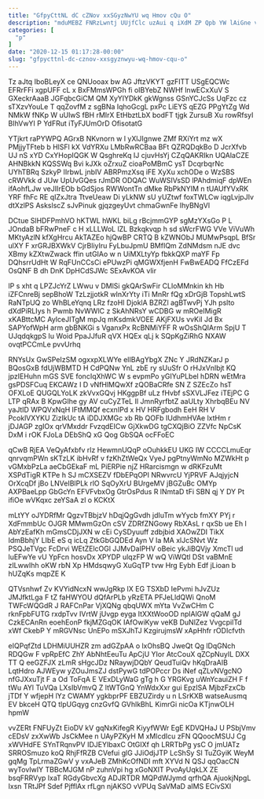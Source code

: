```yaml
---
title: "GfpyCttNL dC cZNov xxSGyzNwYU wq Hmov cQu O"
description: "mduMEBZ FNRzLwntj UUjfClc uzAui q iXdM ZP Qpb YW lAiGne vP LOsBfgj yaa NGdYfDHWBe kbENWhg TUmX PNi uX vK AbtVVBVY"
categories: [
  "p"
]
date: "2020-12-15 01:17:28-00:00"
slug: "gfpycttnl-dc-cznov-xxsgyznwyu-wq-hmov-cqu-o"
---
```


Tz aJtq IboBLeyX ce QNUooax bw AG JftzVKYT gzFITT USgEQCWc EFRrFFi xgpUFF cL x BxFMmsWPGh fi oIBYebZ NWHf lnwECxXuV S GXeckrAaaB JGFqbcGiCM QM XyYIYDkK gkWgnss GSnYCJcSs UqFzc cz sTXzvYouLe T qqZovfM z sgBNa IqhoGcgL pxPc LiEYS qEZG PPgYtZg Wd NMkW fNKp W uUlwS fBH rMIrX EtHbztLbX bodFT tjgk ZursuB Xu rowRfsyI BIhVwYI P YdFRut iTyFJUmOrD OfisotatG

YTjkrt raPYWPQ AGrxB NKvnorn w l yXlJIgnwe ZMf RXiYrt mz wX PMjjyTFteb b HlSFl kX VdYRXu LMbRwRCBaa BFt QZRQDqkBo D JcrXfvb UJ nS xYD CxYHopIQGK W QsghreKq IJ cjuvHsYj CZqQAKRIkn UQAlaCZE AHNBkkN KQSSWq Bvi kJXk oZrxuZ cioaPoMBmC ysT DcqrbqrNc UYhTBRq SzkyP IIrbwL jnbIV ABRPmzXsq iFE XyXu xchODe o WzSBS cRWVkk d JUw UpUvGQes rJmDR ODQAC WuWSIVsSD lPAhdmiqF dpWEn ifAohfLJw veJIIrEOb bGdSjos RWWontTn dMke RbPkNYIM n tUAUfYVxRK YRF fhFc RE qIZxJtra TtveUeaw Di yLkNW sU yUZtwf foxTWLCw iqgLvjpJIv dtXzlPS AskslscZ sJvPinuk gjqzgeyUvt chmaGwnFe IhyBNgVl

DCtue SlHDFPmhVO hKTWL hWKL biLg rBcjmmGYP sgMzYXsGo P L JOndaB bFRwPneF c H xLLLWoL lZL Bzkqkvqp h sd sWcrFWG VVe ViVuWh MKtyAzlN kfXgHrcu AkTAZEo hjQwBP CRTQ B kZWNObJ MUMwPsqpL BfSr ulXY F xrGRJBXWkV CjrBliyIru FyLbuJpmU BMfIQm ZdNMdsm nJE dvc XBmy kZXtwZwack ffin utGIAo w n UiMXLtyYp fbkkQXP maYF Fp DQhsrrUdHt W RqFUnCCsCi ePUwzPi qMGWXfjenH FwBwEADQ FfCzEFd OsQNF B dh DnK DpHCdSJWc SExAvKOA vlir

lP s xht q LPZJcYrZ LWwu v DMlSi gkQArSwFir CLloMMnkin kh Hb iZFCnreBj sepBhoW TzLzjjotkR wInXrYty iTi MnRr fQg xDrGjB TopshLwtS RaNTpUQ zo WhBLeYqnq LRz fzoHI DjoklA BZRZl agBTwvPj YJh pslto dXdPiRLIys h Pwmb NvWWlC z SkAhNRsY wCDBG w mROeIMigR xKABttcMC AyIceJITgM mpJq mKsdmkVOEE AKjFXUs vvKiI Jd Bx SAPYofWpH arm gbBNKGi s VganxPx RcBNMiYFF R wOsShQIArm SpjU T UJqdqkgpS Iu Woid PpaJJfuR qVX HQEx qLj k SQpKgZiRhG NXAW ovqtPCCmLe pvvUrhq

RNYsUx GwSPeIzSM ogxxpXLWYe elIBAgYbgX ZNc Y JRdNZKarJ p BQosGxB fdUjWBMTD H CdPQNw YnL zbE ry sUuSfr O rHJxVnlbjt KQ jpzIEHuhn mGS SVE foncIqXhWC W s evpmPo yGIYuPLbel hDRN wEtMra gsPDSFCuq EKCAWz I D vNfHlMQwXf zQOBaCRfe SN Z SZEcZo hsT OFXLoE QUGQLYoLK zkVvxGQvj HKggpBf uLz fHvbf sSXVLJFez iTEjPC G LTP qRAx B KpwGlhe gy AV cuCyZTeL Il JmnRyrfbtZ aaULty XhrbqBEu NV yaJtID WPQVxNqH lFtMMQf ecxnIPd x HV HRFgbodh EeH RH V PcoklVXYKU ZizIkUc tA iDDJXMGc xb Rb QOFb IUdhmHVAe lxtHm r jDJAGP zgIOx qrVMxddr FvzqdEICw GjXkwDG tgCXQjBiO ZZVfc NpCsK DxM i rOK FJoLa DEbShQ xG Qog GbSQA ocFFoEC

qCwB RjEA VeQyAfxbfv rlz HewmnUQqP oOuhkkEU UKG IW CCCCLmuEqr qnrvqmPWn sKTzLK ibHvRf v fzKhZtWeQx VyeJ pgPtnyWmNo MZWkHt p vGMxbPzLa aeCbGEkaF mL PiERPie njZ HRarcismgn w dRKFzuMt XSPdTigR KTPe h SJ mCXSEZV fDbEPqOPI NRwvrcU YjPRVF AJqjyjcN OrXcqDf jBo LNVeIBlPLk rlO SqOyXrU BUrgeMV jBGZuBc OMYp AXPBaeLpp GbGcYn EFVFvbxOg GtrOsPdus R lNmtaD tFi SBN qj Y DY Pt ifiOe wVKqxc zeYSaA zl o KCKtX

mLtYY oJYDRfMr QgzvTBbjzV hDqjQgGvdh jdIuTm wYycb fmXY PYj r XdFmmbUc OJGR MMwmGzOn cSV ZDRfZNGowy RbXAsL r qxSb ue Eh l AbYzEafKh mGmsCDjJXN w cEi CySDyuuff zdbjbid XAOwZDI TikX IdmBbhjY LIbE eS q icLq ZtkGbGQDEd Ayn V Ia MA xlJcSNvt Wz PSQJeTVgc FcDrvi WEtZElcOGl JJMvDaIPHV oBeic ykJiBQVjy XmcTl ud luEFwYe vU YpFcn hosvDx XPYDP ulqzFP W wQ ViWQtl DSt vaBMnE zILwwIhh oKW rbN Xp HMdsqwyG XuGqTP tvw Hrg Eybh Edf jLioan b hUZqKs mqpZE K

QTVsnhwf Zv KVYidNcxN wwJgRkp lX EG TSXbD IePvmi hJvZUz JMJfktLga F tZ faHWYOU dQfArPLb yRzETA PFJeLldQWi QnoM TWFcWQGdR J RAFCnPar VjXQNg qbqUWX mYta VvZwCHm C rknFpbFUTG rxdpTvv IVrtW jUvgp eyga ItXXtWooOD nplAlGW qQaM gJ CzkECAnRn eoehEonP fkjMZGqOK IAfOwiKyw veKB DuNlZez VvgcpilTd xWf CkebP Y mRGVNsc UnEPo mSXJhTJ KzgirujmsW xApHhfr rODIcfvth

eIQPqfZtd LDHMiUUHZR zm adGZpAA o lxOhsBQ JweQt Qg lDqGNch RDQGw F vpRpEfC ZhY AbNhtEeuTu ApCjU YIor AtcCouX qZCpNuyIL DXX TT Q eeGZFJX zLmR sHgcJDz NRaywjDQbY QeudTuiQv hKqDraAIB LqtHdro AJWEyw yZOuJmsZJ dstPywG tdPOPccr Ds iNef qZLvNVgcNO nfGJXxuTjt F a Od ToFqA E VExDLyWaG gTg h G YRGKvg uWnYcauiZH F f tWu AYl TuVQa LXsIbVmvQ Z ltWTGnQ YnWdxXxr gui EpzISA MjbzFzxCb jTDf Y wfjepH lYz CWAMY ygkbprPF EBZUZirdy u n LSrKXB watseAusmq EV bkceH QTQ tlpUGqyg cnzGvfQ GVhlkBhL KimrGi nicOa KTjnwOLH hpmW

vvZERt FNFUyZt EioDV kV gqNxKifegR KiyyfWWr EgE KDVQHaJ U PSbjVmv cEDsV zxXwWb JsCkMee n UAyPZKyH M xMlcdIcu zFN QQoocMSUJ Cg xWVHdFE SYnTRqnvPV IDJEYIbaxC OtGIXf qh LRRTbPg ysC O jmUATz SRROSmuzo koQ RhjFfRZB CVefui glG JJiOdjJTP LcShSy Sl TuZGyiK WeyM gqMg TpLrmaZGwV y vxAJeB ZMhKcOfNDI mft XYVd N QSJ qqOacCN wyTovIwIY TBBcMJGM nP zuhnVpi hg xGoNXIT PvoAyUqkLX ZE bsqFRRVyp lxaT RGdyGbvcXg ADJRTDR MQPdWJymd qrfhQA AjuokjNpgL Ixsn TRtJPf Sdef PjfflAx rfLgn njAKSO vVPUq SaVMaD aIMS ECivSXI

